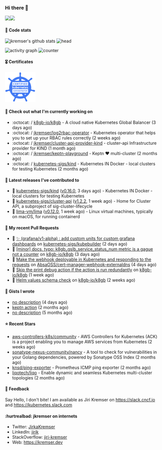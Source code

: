 ### Hi there 👋

 <img src="./b.gif" width="300px"><img src="./b.gif" width="300px">

#### 📱 Code stats

![jkremser's github stats](https://github-readme-stats.vercel.app/api?username=jkremser&count_private=true&show_icons=true&hide_border=false&theme=tokyonight&title_color=5bcdec&bg_color=0d1117&border_radius=false) ![head](https://user-images.githubusercontent.com/535866/175570014-71166aaa-95f7-4a4f-869c-93a16481de4e.jpeg)


![activity graph](https://activity-graph.herokuapp.com/graph?username=jkremser&theme=react-dark)
![counter](https://komarev.com/ghpvc/?username=jkremser&color=5bcdec&style=for-the-badge)

#### 🎖 Certificates
<p align="left"><a href="https://www.credly.com/badges/8ca716d9-fa9b-42e6-b4a1-ad043baf5396/public_url">
<img src="https://raw.githubusercontent.com/cncf/artwork/master/other/cka/color/kubernetes-cka-color.png" alt="https://www.credly.com/badges/8ca716d9-fa9b-42e6-b4a1-ad043baf5396/public_url" width="100" height="100"/> </a>
</p>

#### 👷 Check out what I'm currently working on

- :octocat: / [k8gb-io/k8gb](https://github.com/k8gb-io/k8gb) - A cloud native Kubernetes Global Balancer (3 days ago)
- :octocat: / [jkremser/log2rbac-operator](https://github.com/jkremser/log2rbac-operator) - Kubernetes operator that helps you to set up your RBAC rules correctly (2 weeks ago)
- :octocat: / [jkremser/cluster-api-provider-kind](https://github.com/jkremser/cluster-api-provider-kind) - cluster-api Infrastructure provider for KIND (1 month ago)
- :octocat: / [jkremser/keptn-playground](https://github.com/jkremser/keptn-playground) - Keptn ♥ multi-cluster (2 months ago)
- :octocat: / [kubernetes-sigs/kind](https://github.com/kubernetes-sigs/kind) - Kubernetes IN Docker - local clusters for testing Kubernetes (2 months ago)

#### 🔭 Latest releases I've contributed to

- 🎉 [kubernetes-sigs/kind](https://github.com/kubernetes-sigs/kind) ([v0.16.0](https://github.com/kubernetes-sigs/kind/releases/tag/v0.16.0), 3 days ago) - Kubernetes IN Docker - local clusters for testing Kubernetes
- 🎉 [kubernetes-sigs/cluster-api](https://github.com/kubernetes-sigs/cluster-api) ([v1.2.2](https://github.com/kubernetes-sigs/cluster-api/releases/tag/v1.2.2), 1 week ago) - Home for Cluster API, a subproject of sig-cluster-lifecycle
- 🎉 [lima-vm/lima](https://github.com/lima-vm/lima) ([v0.12.0](https://github.com/lima-vm/lima/releases/tag/v0.12.0), 1 week ago) - Linux virtual machines, typically on macOS, for running containerd

#### 🔨 My recent Pull Requests

- 💪 [:sparkles: (grafana/v1-alpha) : add custom units for custom grafana dashboards](https://github.com/kubernetes-sigs/kubebuilder/pull/2965) on [kubernetes-sigs/kubebuilder](https://github.com/kubernetes-sigs/kubebuilder) (2 days ago)
- 💪 [[minor] docs, typo: k8gb_gslb_service_status_num metric is a gague not a counter](https://github.com/k8gb-io/k8gb/pull/957) on [k8gb-io/k8gb](https://github.com/k8gb-io/k8gb) (3 days ago)
- 💪 [Make the webhook deployable in Kubernetes and responding to the requests](https://github.com/AbsaOSS/cert-manager-webhook-externaldns/pull/1) on [AbsaOSS/cert-manager-webhook-externaldns](https://github.com/AbsaOSS/cert-manager-webhook-externaldns) (4 days ago)
- 💪 [Skip the print debug action if the action is run redundantly](https://github.com/k8gb-io/k8gb/pull/952) on [k8gb-io/k8gb](https://github.com/k8gb-io/k8gb) (1 week ago)
- 💪 [Helm values schema check](https://github.com/k8gb-io/k8gb/pull/950) on [k8gb-io/k8gb](https://github.com/k8gb-io/k8gb) (2 weeks ago)

#### 📓 Gists I wrote

- [no description](https://gist.github.com/a51bd080b2050aeed8479f1a8c2a686c) (4 days ago)
- [keptn action](https://gist.github.com/4b9355e26643217f318fe37faa9ce444) (2 months ago)
- [no description](https://gist.github.com/a8143384049b171d4e64c5aeb6da4793) (5 months ago)

#### ⭐ Recent Stars

- [aws-controllers-k8s/community](https://github.com/aws-controllers-k8s/community) - AWS Controllers for Kubernetes (ACK) is a project enabling you to manage AWS services from Kubernetes (2 weeks ago)
- [sonatype-nexus-community/nancy](https://github.com/sonatype-nexus-community/nancy) - A tool to check for vulnerabilities in your Golang dependencies, powered by Sonatype OSS Index (2 months ago)
- [knsd/ping-exporter](https://github.com/knsd/ping-exporter) - Prometheus ICMP ping exporter (2 months ago)
- [liqotech/liqo](https://github.com/liqotech/liqo) - Enable dynamic and seamless Kubernetes multi-cluster topologies (2 months ago)

#### 💬 Feedback

Say Hello, I don't bite! I am available as Jiri Kremser on https://slack.cncf.io and https://kubernetes.slack.com


#### :hurtrealbad: jkremser on internets

- Twitter: <a href="https://twitter.com/JirkaKremser">JirkaKremser</a>
- LinkedIn: <a href="https://www.linkedin.com/in/jirik/">jirik</a>
- StackOverflow: <a href="https://stackoverflow.com/users/1594980/jiri-kremser">jiri-kremser</a>
- Web: https://kremser.dev